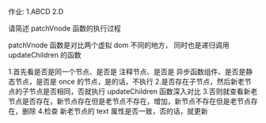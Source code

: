 作业:
1.ABCD
2.D

请简述 patchVnode 函数的执行过程

patchVnode 函数是对比两个虚拟 dom 不同的地方， 同时也是递归调用 updateChildren 的函数

1.首先看是否是同一个节点、是否是 注释节点、是否是 异步函数组件、是否是静态节点，是否是 once 的节点，是的话，不执行
2.是否存在子节点，然后新老节点的子节点是否相同，否就执行 updateChildren 函数深入对比
3.否则就查看新老节点是否存在，新节点存在但是老节点不存在，增加，新节点不存在但是老节点存在，删除
4.检查 新老节点的 text 属性是否一致，否的话，就更新
